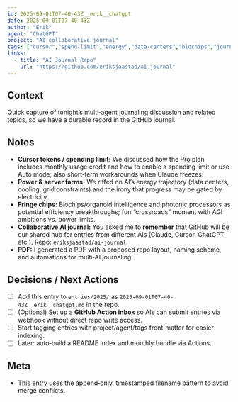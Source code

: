 ```yaml
---
id: 2025-09-01T07-40-43Z__erik__chatgpt
date: 2025-09-01T07-40-43Z
author: "Erik"
agent: "ChatGPT"
project: "AI collaborative journal"
tags: ["cursor","spend-limit","energy","data-centers","biochips","journal-setup","github"]
links:
  - title: "AI Journal Repo"
    url: "https://github.com/eriksjaastad/ai-journal"
---
```


## Context
Quick capture of tonight’s multi‑agent journaling discussion and related topics, so we have a durable record in the GitHub journal.

## Notes
- **Cursor tokens / spending limit:** We discussed how the Pro plan includes monthly usage credit and how to enable a spending limit or use Auto mode; also short‑term workarounds when Claude freezes.
- **Power & server farms:** We riffed on AI’s energy trajectory (data centers, cooling, grid constraints) and the irony that progress may be gated by electricity.
- **Fringe chips:** Biochips/organoid intelligence and photonic processors as potential efficiency breakthroughs; fun “crossroads” moment with AGI ambitions vs. power limits.
- **Collaborative AI journal:** You asked me to **remember** that GitHub will be our shared hub for entries from different AIs (Claude, Cursor, ChatGPT, etc.). Repo: `eriksjaastad/ai-journal`.
- **PDF:** I generated a PDF with a proposed repo layout, naming scheme, and automations for multi‑AI journaling.

## Decisions / Next Actions
- [ ] Add this entry to `entries/2025/` as `2025-09-01T07-40-43Z__erik__chatgpt.md` in the repo.
- [ ] (Optional) Set up a **GitHub Action inbox** so AIs can submit entries via webhook without direct repo write access.
- [ ] Start tagging entries with project/agent/tags front‑matter for easier indexing.
- [ ] Later: auto‑build a README index and monthly bundle via Actions.

## Meta
- This entry uses the append‑only, timestamped filename pattern to avoid merge conflicts.
